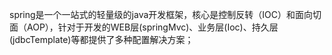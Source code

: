 spring是一个一站式的轻量级的java开发框架，核心是控制反转（IOC）和面向切面（AOP），针对于开发的WEB层(springMvc)、业务层(Ioc)、持久层(jdbcTemplate)等都提供了多种配置解决方案；